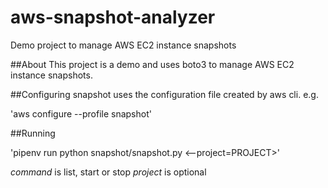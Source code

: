 # aws-snapshot-analyzer
Demo project to manage AWS EC2 instance snapshots

##About
This project is a demo and uses boto3 to manage AWS EC2 instance snapshots.

##Configuring
snapshot uses the configuration file created by aws cli. e.g.

'aws configure --profile snapshot'

##Running

'pipenv run python snapshot/snapshot.py <command> <--project=PROJECT>'

*command* is list, start or stop
*project* is optional